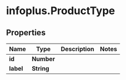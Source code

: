 # infoplus.ProductType

## Properties
Name | Type | Description | Notes
------------ | ------------- | ------------- | -------------
**id** | **Number** |  | 
**label** | **String** |  | 


